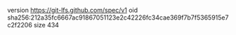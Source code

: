 version https://git-lfs.github.com/spec/v1
oid sha256:212a35fc6667ac91867051123e2c42226fc34cae369f7b7f5365915e7c2f2206
size 434
